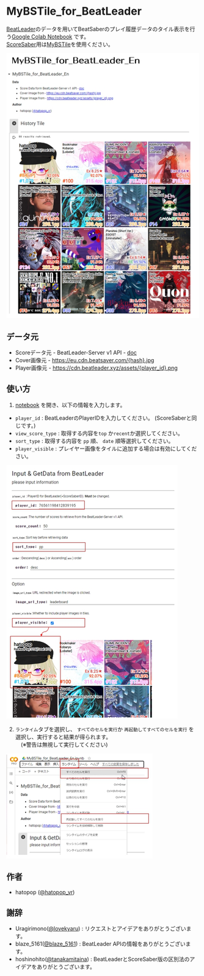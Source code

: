 # MyBSTile_for_BeatLeader
[BeatLeader](https://www.beatleader.xyz/dashboard)のデータを用いてBeatSaberのプレイ履歴データのタイル表示を行う[Google Colab Notebook](https://colab.research.google.com/github/hatopopvr/MyBSTile_for_BeatLeader/blob/main/MyBSTile_for_BeatLeader_En.ipynb) です。  
[ScoreSaber](https://scoresaber.com/)用は[MyBSTile](https://github.com/hatopopvr/MyBSTile)を使用ください。

![Tile](images/images_001.jpg)

## データ元
- Scoreデータ元 - BeatLeader-Server v1 API - [doc](https://api.beatleader.xyz/swagger/index.html)  
- Cover画像元 - https://eu.cdn.beatsaver.com/{hash}.jpg
- Player画像元 - https://cdn.beatleader.xyz/assets/{player_id}.png

## 使い方

1. [notebook](https://colab.research.google.com/github/hatopopvr/MyBSTile_for_BeatLeader/blob/main/MyBSTile_for_BeatLeader_En.ipynb) を開き、以下の情報を入力します。
 - `player_id` : BeatLeaderのPlayerIDを入力してください。 (ScoreSaberと同じです。)
 - `view_score_type` : 取得する内容を`top` か`recent`か選択してください。 
 - `sort_type` : 取得する内容を `pp` 順、 `date` 順等選択してください。
 - `player_visible` : プレイヤー画像をタイルに追加する場合は有効にしてください。
 
![Input Form](images/images_002.jpg)
 
2. `ランタイム`タブを選択し、 `すべてのセルを実行`か `再起動してすべてのセルを実行` を選択し、実行すると結果が得られます。  
　(※警告は無視して実行してください)

![Input Form](images/images_004.jpg)

## 作者
- hatopop ([@hatopop_vr](https://twitter.com/hatopop_vr))

## 謝辞
- Uragirimono([@lovekyaru](https://twitter.com/lovekyaru)) : リクエストとアイデアをありがとうございます。
- blaze_5161([@blaze_5161](https://twitter.com/blaze_5161)) : BeatLeader APIの情報をありがとうございます。
- hoshinohito([@tanakamitaina](https://twitter.com/tanakamitaina)) : BeatLeaderとScoreSaber版の区別法のアイデアをありがとうございます。
